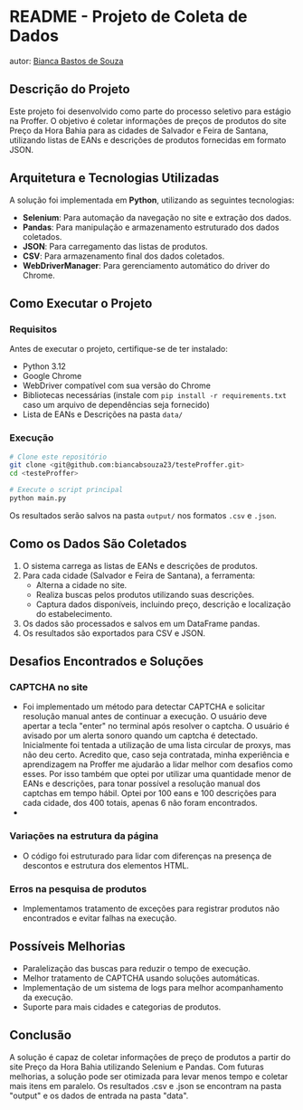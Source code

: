# README - Projeto de Coleta de Dados
autor: [Bianca Bastos de Souza](git@github.com:biancabsouza23/testeProffer.git)

## Descrição do Projeto
Este projeto foi desenvolvido como parte do processo seletivo para estágio na Proffer. O objetivo é coletar informações de preços de produtos do site Preço da Hora Bahia para as cidades de Salvador e Feira de Santana, utilizando listas de EANs e descrições de produtos fornecidas em formato JSON.

## Arquitetura e Tecnologias Utilizadas
A solução foi implementada em **Python**, utilizando as seguintes tecnologias:

- **Selenium**: Para automação da navegação no site e extração dos dados.
- **Pandas**: Para manipulação e armazenamento estruturado dos dados coletados.
- **JSON**: Para carregamento das listas de produtos.
- **CSV**: Para armazenamento final dos dados coletados.
- **WebDriverManager**: Para gerenciamento automático do driver do Chrome.

## Como Executar o Projeto

### Requisitos
Antes de executar o projeto, certifique-se de ter instalado:
- Python 3.12
- Google Chrome
- WebDriver compatível com sua versão do Chrome
- Bibliotecas necessárias (instale com `pip install -r requirements.txt` caso um arquivo de dependências seja fornecido)
- Lista de EANs e Descrições na pasta `data/`

### Execução
```sh
# Clone este repositório
git clone <git@github.com:biancabsouza23/testeProffer.git>
cd <testeProffer>

# Execute o script principal
python main.py
```

Os resultados serão salvos na pasta `output/` nos formatos `.csv` e `.json`.

## Como os Dados São Coletados
1. O sistema carrega as listas de EANs e descrições de produtos.
2. Para cada cidade (Salvador e Feira de Santana), a ferramenta:
   - Alterna a cidade no site.
   - Realiza buscas pelos produtos utilizando suas descrições.
   - Captura dados disponíveis, incluindo preço, descrição e localização do estabelecimento.
3. Os dados são processados e salvos em um DataFrame pandas.
4. Os resultados são exportados para CSV e JSON.

## Desafios Encontrados e Soluções
### CAPTCHA no site
- Foi implementado um método para detectar CAPTCHA e solicitar resolução manual antes de continuar a execução. O usuário deve apertar a tecla "enter" no terminal após resolver o captcha. O usuário é avisado por um alerta sonoro quando um captcha é detectado. Inicialmente foi tentada a utilização de uma lista circular de proxys, mas não deu certo. Acredito que, caso seja contratada, minha experiência e aprendizagem na Proffer me ajudarão a lidar melhor com desafios como esses. Por isso também que optei por utilizar uma quantidade menor de EANs e descrições, para tonar possível a resolução manual dos captchas em tempo hábil. Optei por 100 eans e 100 descrições para cada cidade, dos 400 totais, apenas 6 não foram encontrados.
- 
### Variações na estrutura da página
- O código foi estruturado para lidar com diferenças na presença de descontos e estrutura dos elementos HTML.

### Erros na pesquisa de produtos
- Implementamos tratamento de exceções para registrar produtos não encontrados e evitar falhas na execução.

## Possíveis Melhorias
- Paralelização das buscas para reduzir o tempo de execução.
- Melhor tratamento de CAPTCHA usando soluções automáticas.
- Implementação de um sistema de logs para melhor acompanhamento da execução.
- Suporte para mais cidades e categorias de produtos.

## Conclusão

A solução é capaz de coletar informações de preço de produtos a partir do site Preço da Hora Bahia utilizando Selenium e Pandas. Com futuras melhorias, a solução pode ser otimizada para levar menos tempo e coletar mais itens em paralelo. Os resultados .csv e .json se encontram na pasta "output" e os dados de entrada na pasta "data".


